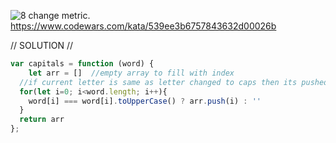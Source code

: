 ![8 change metric](https://github.com/user-attachments/assets/6e21e4d9-1b34-45dd-b051-b354b74fb909).
 https://www.codewars.com/kata/539ee3b6757843632d00026b 

// SOLUTION //
```javascript
var capitals = function (word) {
	let arr = []  //empty array to fill with index
  //if current letter is same as letter changed to caps then its pushed 
  for(let i=0; i<word.length; i++){
    word[i] === word[i].toUpperCase() ? arr.push(i) : ''
  }
  return arr
};
```

